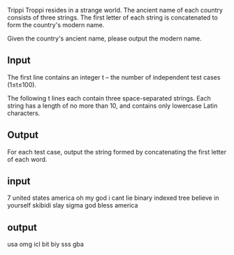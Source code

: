 Trippi Troppi resides in a strange world. The ancient name of each country consists of three strings. The first letter of each string is concatenated to form the country's modern name.

Given the country's ancient name, please output the modern name.

## Input
The first line contains an integer t – the number of independent test cases (1≤t≤100).

The following t lines each contain three space-separated strings. Each string has a length of no more than 10, and contains only lowercase Latin characters.

## Output
For each test case, output the string formed by concatenating the first letter of each word.


## input
7
united states america
oh my god
i cant lie
binary indexed tree
believe in yourself
skibidi slay sigma
god bless america

## output
usa
omg
icl
bit
biy
sss
gba
